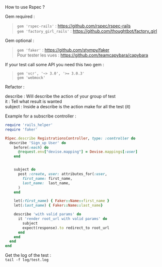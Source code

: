 How to use Rspec ?


Gem required :

> `gem 'rspec-rails'` : https://github.com/rspec/rspec-rails  
> `gem 'factory_girl_rails'` : https://github.com/thoughtbot/factory_girl  


Gem optional :
> `gem 'faker'` : https://github.com/stympy/faker <br>
> Pour tester les vues : https://github.com/teamcapybara/capybara <br>

If your test call some API you need this two gem :
> `gem 'vcr', '~> 3.0', '>= 3.0.3'` <br>
> `gem 'webmock'` <br>



Refactor :

describe : Will describe the action of your group of test <br>
it       : Tell what result is wanted <br>
subject  : Inside a describe is the action make for all the test (it) <br>

Example for a subscribe controller :
```ruby
require 'rails_helper'
require 'faker'

RSpec.describe RegistrationsController, type: :controller do
  describe 'Sign_up User' do
    before(:each) do
      @request.env["devise.mapping"] = Devise.mappings[:user]
    end


    subject do
      post :create, user: attributes_for(:user,
        first_name: first_name,
        last_name:  last_name,
      )
    end

    let(:first_name) { Faker::Name::first_name }
    let(:last_name) { Faker::Name::last_name}

    describe 'with valid params' do
      it 'render root_url with valid params' do
        subject
        expect(response).to redirect_to root_url
      end
    end
  end
end
```


Get the log of the test : <br>
`tail -f log/test.log`
